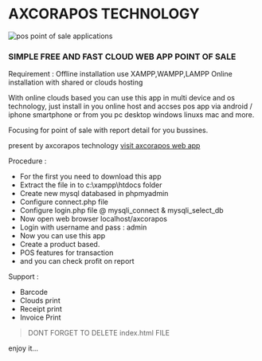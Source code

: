 # AXCORAPOS TECHNOLOGY
![pos point of sale applications](https://mesinkasir.github.io/posapp/main/images/aplikasikasironline.png)
### SIMPLE FREE AND FAST CLOUD WEB APP POINT OF SALE

Requirement : 
Offline installation use XAMPP,WAMPP,LAMPP
Online installation with shared or clouds hosting

With online clouds based you can use this app in multi device and os technology, just install in you online host and accses pos app via android / iphone smartphone or from you pc desktop windows linuxs mac and more.

Focusing for point of sale with report detail for you bussines.

present by axcorapos technology
[visit axcorapos web app](https://axcoras.web.app)

Procedure :
- For the first you need to download this app
- Extract the file in to c:\xampp\htdocs folder
- Create new mysql databased in phpmyadmin
- Configure connect.php file 
- Configure login.php file @ mysqli_connect & mysqli_select_db
- Now open web browser localhost/axcorapos
- Login with username and pass : admin
- Now you can use this app
- Create a product based.
- POS features for transaction
- and you can check profit on report

Support :
- Barcode
- Clouds print
- Receipt print
- Invoice Print

> DONT FORGET TO DELETE index.html FILE

enjoy it...
